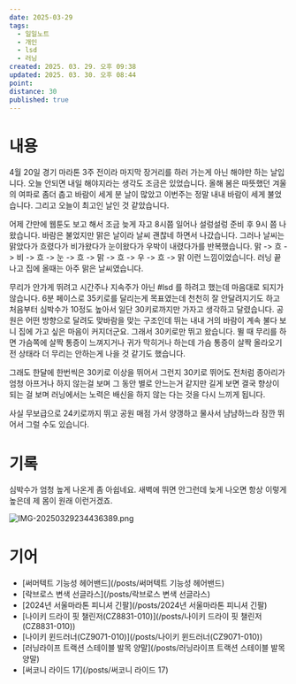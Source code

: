 ```yaml
---
date: 2025-03-29
tags:
  - 일일노트
  - 개인
  - lsd
  - 러닝
created: 2025. 03. 29. 오후 09:38
updated: 2025. 03. 30. 오후 08:44
point:
distance: 30
published: true
---
```


# 내용

4월 20일 경기 마라톤 3주 전이라 마지막 장거리를 하러 가는게 아닌 해야만 하는 날입니다. 오늘 안되면 내일 해야지라는 생각도 조금은 있었습니다. 올해 봄은 따뜻했던 겨울의 여파로 좀더 춥고 바람이 세게 분 날이 많았고 이번주는 정말 내내 바람이 세게 불었습니다. 그리고 오늘이 최고인 날인 것 같았습니다.

어제 간만에 웹툰도 보고 해서 조금 늦게 자고 8시쯤 일어나 설렁설렁 준비 후 9시 쯤 나왔습니다. 바람은 불었지만 맑은 날이라 날씨 괜찮네 하면서 나갔습니다. 그러나 날씨는 맑았다가 흐렸다가 비가왔다가 눈이왔다가 우박이 내렸다가를 반복했습니다. 맑 -> 흐 -> 비 -> 흐 -> 눈 -> 흐 -> 맑 -> 흐 -> 우 -> 흐 -> 맑 이런 느낌이었습니다. 러닝 끝나고 집에 올때는 아주 맑은 날씨였습니다.

무리가 안가게 뛰려고 시간주나 지속주가 아닌 #lsd 를 하려고 했는데 마음대로 되지가 않습니다. 6분 페이스로 35키로를 달리는게 목표였는데 천천히 잘 안달려지기도 하고 처음부터 심박수가 10정도 높아서 일단 30키로까지만 가자고 생각하고 달렸습니다. 공원은 어떤 방향으로 달려도 맞바람을 맞는 구조인데 뛰는 내내 거의 바람이 계속 불다 보니 집에 가고 싶은 마음이 커지더군요. 그래서 30키로만 뛰고 왔습니다. 뛸 때 무리를 하면 가슴쪽에 살짝 통증이 느껴지거나 귀가 막히거나 하는데 가슴 통증이 살짝 올라오기 전 상태라 더 무리는 안하는게 나을 것 같기도 했습니다.

그래도 한달에 한번씩은 30키로 이상을 뛰어서 그런지 30키로 뛰어도 전처럼 종아리가 엄청 아프거나 하지 않는걸 보며 그 동안 별로 안느는거 같지만 길게 보면 결국 향상이 되는 걸 보며 러닝에서는 노력은 배신을 하지 않는 다는 것을 다시 느끼게 됩니다.

사실 무보급으로 24키로까지 뛰고 공원 매점 가서 양갱하고 물사서 냠냠하느라 잠깐 뛰어서 그럴 수도 있습니다.

# 기록

심박수가 엄청 높게 나온게 좀 아쉽네요. 새벽에 뛰면 안그런데 늦게 나오면 항상 이렇게 높은데 제 몸이 원래 이런거겠죠.

![IMG-20250329234436389.png](/posts/IMG-20250329234436389.png)

# 기어

- [써머텍트 기능성 헤어밴드](/posts/써머텍트 기능성 헤어밴드)
- [락브로스 변색 선글라스](/posts/락브로스 변색 선글라스)
- [2024년 서울마라톤 피니셔 긴팔](/posts/2024년 서울마라톤 피니셔 긴팔)
- [나이키 드라이 핏 챌린저(CZ8831-010)](/posts/나이키 드라이 핏 챌린저(CZ8831-010))
- [나이키 윈드러너(CZ9071-010)](/posts/나이키 윈드러너(CZ9071-010))
- [러닝라이프 트랙션 스테이블 발목 양말](/posts/러닝라이프 트랙션 스테이블 발목 양말)
- [써코니 라이드 17](/posts/써코니 라이드 17)
